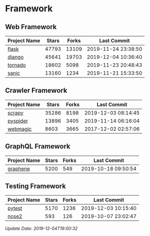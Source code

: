 # Framework

## Web Framework

| Project Name | Stars | Forks | Last Commit |
| ------------ | ----- | ----- | ----------- |
| [flask](https://github.com/pallets/flask) | 47793 | 13109 | 2019-11-24 23:38:50 |
| [django](https://github.com/django/django) | 45641 | 19703 | 2019-12-04 10:36:40 |
| [tornado](https://github.com/tornadoweb/tornado) | 18602 | 5098 | 2019-11-23 20:48:43 |
| [sanic](https://github.com/huge-success/sanic) | 13160 | 1234 | 2019-11-21 15:33:50 |

## Crawler Framework

| Project Name | Stars | Forks | Last Commit |
| ------------ | ----- | ----- | ----------- |
| [scrapy](https://github.com/scrapy/scrapy) | 35286 | 8198 | 2019-12-03 08:14:45 |
| [pyspider](https://github.com/binux/pyspider) | 13896 | 3405 | 2019-11-14 06:16:04 |
| [webmagic](https://github.com/code4craft/webmagic) | 8603 | 3665 | 2017-12-02 02:57:06 |

## GraphQL Framework

| Project Name | Stars | Forks | Last Commit |
| ------------ | ----- | ----- | ----------- |
| [graphene](https://github.com/graphql-python/graphene) | 5200 | 549 | 2019-10-18 09:50:54 |

## Testing Framework

| Project Name | Stars | Forks | Last Commit |
| ------------ | ----- | ----- | ----------- |
| [pytest](https://github.com/pytest-dev/pytest) | 5170 | 1236 | 2019-12-03 10:15:40 |
| [nose2](https://github.com/nose-devs/nose2) | 593 | 126 | 2019-10-07 23:02:47 |

*Update Date: 2019-12-04T19:00:32*